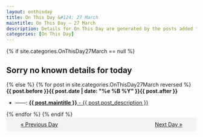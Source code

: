 ```yaml
---
layout: onthisday
title: On This Day &#124; 27 March
maintitle: On This Day — 27 March
description: Details for On This Day are generated by the posts added to the website so the content is subject to changes/updates over time.
categories: [On This Day]
---
```


{% if site.categories.OnThisDay27March == null %}
<h2>Sorry no known details for today</h2>
{% else %}
{% for post in site.categories.OnThisDay27March reversed %}
<strong>{{ post.before }}{{ post.date | date: "%e %B %Y" }}{{ post.after }}</strong>
<ul>
<li> ——: <a class="{{ post.class }}" href="{{ post.url }}"><strong>{{ post.maintitle }}</strong> - {{ post.post_description }}</a></li>
</ul>
{% endfor %}
{% endif %}
<br />
<div style="background-color: #f3f3f3; padding: 10px; border-radius: 5px; text-align: center; display: flex; justify-content: space-evenly;">
<a href="/onthisday/03/03-26">« Previous Day</a>
<span style="visibility:hidden;">[ Visit Leap Year February 29 ]</span>
<a href="/onthisday/03/03-28">Next Day »</a>
</div>

